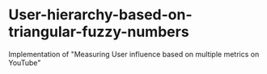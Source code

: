# User-hierarchy-based-on-triangular-fuzzy-numbers
Implementation of "Measuring User influence based on multiple metrics on YouTube"
